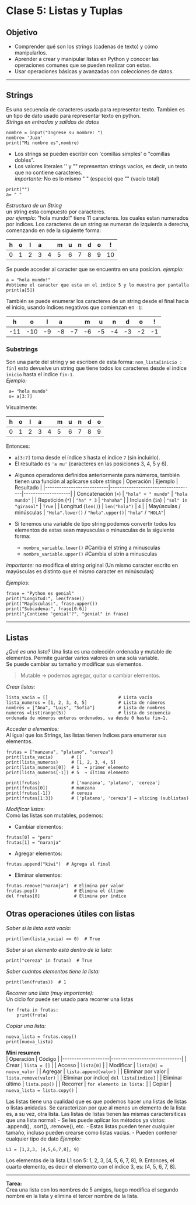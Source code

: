 # Clase 5: Listas y Tuplas

## Objetivo

- Comprender qué son los strings (cadenas de texto) y cómo manipularlos.
- Aprender a crear y manipular listas en Python y conocer las operaciones comunes que se pueden realizar con estas.
- Usar operaciones básicas y avanzadas con colecciones de datos.

---

## Strings

Es una secuencia de caracteres usada para representar texto. Tambien es un tipo de dato usado para representar texto en python.  
*Strings en entradas y salidas de datos*
```
nombre = input("Ingrese su nombre: ")
nombre= 'Juan'
print("Mi nombre es",nombre)
```
* Los strings se pueden escribir con 'comillas simples' o "comillas dobles".   
* Los valores literales '' y "" representan strings vacíos, es decir, un texto que no contiene caracteres.   
*importante:* No es lo mismo " " (espacio) que "" (vacío total)  
```
print("")
a= " "
```
*Estructura de un String*  
un string esta compuesto por caracteres.  
*por ejemplo:* "hola mundo!" tiene 11 caracteres. 
los cuales estan numerados por indices. Los caracteres de un string se numeran de izquierda a derecha, comenzando en `0`de la siguiente forma:  

| h | o | l | a |   | m | u | n | d | o | ! |
|---|---|---|---|---|---|---|---|---|---|---|
| 0 | 1 | 2 | 3 | 4 | 5 | 6 | 7 | 8 | 9 |10 |

Se puede acceder al caracter que se encuentra en una posicion.
*ejemplo:*
```
a = "hola mundo!"
#obtiene el caracter que esta en el indice 5 y lo muestra por pantalla
print(a[5])
```  

También se puede enumerar los caracteres de un string desde el final hacia el inicio, usando índices negativos que comienzan en `-1`:

| h  | o  | l  | a  |   | m  | u  | n  | d  | o  | !  |
|----|----|----|----|---|----|----|----|----|----|----|
| -11| -10| -9 | -8 | -7| -6 | -5 | -4 | -3 | -2 | -1 |

### Substrings 
Son una parte del string y se escriben de esta forma: ```nom_lista[inicio : fin]```
esto devuelve un string que tiene todos los caracteres desde el indice ```inicio``` hasta el indice ```fin-1```.  
*Ejemplo:*   
```
 a= "hola mundo"
 s= a[3:7]
```  
Visualmente:

| h | o | l | a |   | m | u | n | d | o |
|---|---|---|---|---|---|---|---|---|---|
| 0 | 1 | 2 | 3 | 4 | 5 | 6 | 7 | 8 | 9 |

Entonces:

- `a[3:7]` toma desde el índice `3` hasta el índice `7` (sin incluirlo).
- El resultado es `'a mu'` (caracteres en las posiciones 3, 4, 5 y 6).


* Algunos operadores definidos anteriormente para números, también tienen una función al aplicarse sobre strings
| Operación                 | Ejemplo                            | Resultado          |
|---------------------------|------------------------------------|--------------------|
| Concatenación (`+`)       | `"hola" + " mundo"`                | `"hola mundo"`     |
| Repetición (`*`)          | `"ha" * 3`                         | `"hahaha"`         |
| Inclusión (`in`)          | `"sol" in "girasol"`               | `True`             |
| Longitud (`len()`)        | `len("hola")`                      | `4`                |
| Mayúsculas / minúsculas   | `"Hola".lower()` / `"hola".upper()`| `"hola"` / `"HOLA"`|


* Si tenemos una variable de tipo string  podemos convertir todos los elementos de estas sean mayusculas o minusculas de la siguiente forma:  
    - ```nombre_variable.lower()```   #Cambia el string a minusculas
    - ```nombre_variable.upper()```   #Cambia el strin a minusculas

*importante:* no modifica el string original
(Un mismo caracter escrito en mayúsculas es distinto que el mismo caracter en minúsculas)

*Ejemplos:*
``` 
frase = "Python es genial"
print("Longitud:", len(frase))
print("Mayúsculas:", frase.upper())
print("Subcadena:", frase[0:6])
print("¿Contiene 'genial'?", "genial" in frase)
```  


---

## Listas

*¿Qué es una lista?*
Una lista es una colección ordenada y mutable de elementos. Permite guardar varios valores en una sola variable.  
Se puede cambiar su tamaño y modificar sus elementos.   
> Mutable → podemos agregar, quitar o cambiar elementos. 

*Crear listas:*    
```
lista_vacia = []                           # Lista vacía
lista_numeros = [1, 2, 3, 4, 5]            # Lista de números
nombres = ["Ana", "Luis", "Sofía"]         # Lista de nombres  
numeros =list(range(5))                    # lista de secuencia ordenada de números enteros ordenados, va desde 0 hasta fin−1.
``` 

*Acceder a elementos:*  
Al igual que los Strings, las listas tienen índices para enumerar sus elementos.

```
frutas = ["manzana", "platano", "cereza"]
print(lista_vacia)       # []
print(lista_numeros)     # [1, 2, 3, 4, 5]
print(lista_numeros[0])  # 1  → primer elemento
print(lista_numeros[-1]) # 5  → último elemento

print(frutas)            # ['manzana', 'platano', 'cereza']
print(frutas[0])         # manzana
print(frutas[-1])        # cereza
print(frutas[1:3])       # ['platano', 'cereza'] → slicing (sublistas)
```

*Modificar listas:*  
Como las listas son mutables, podemos:

- Cambiar elementos:  
```
frutas[0] = "pera"
frutas[1] = "naranja"
```  
- Agregar elementos:  
```  
frutas.append("kiwi")  # Agrega al final
```
- Eliminar elementos:   
```  
frutas.remove("naranja")  # Elimina por valor
frutas.pop()              # Elimina el último
del frutas[0]             # Elimina por índice
```

## Otras operaciones útiles con listas

*Saber si la lista está vacía:*  
```
print(len(lista_vacia) == 0)  # True
```  
*Saber si un elemento está dentro de la lista:*  
```
print("cereza" in frutas)  # True
```  
*Saber cuántos elementos tiene la lista:*  
```
print(len(frutas))  # 1
```  
*Recorrer una lista (muy importante):*    
Un ciclo for puede ser usado para recorrer una listas
```
for fruta in frutas:
    print(fruta)
```  
*Copiar una lista:*  
```
nueva_lista = frutas.copy()
print(nueva_lista)
```

**Mini resumen**  
| Operación         | Código                        |
|--------------------|------------------------------|
| Crear              | `lista = []`                 |
| Acceso             | `lista[0]`                   |
| Modificar          | `lista[0] = nuevo_valor`     |
| Agregar            | `lista.append(valor)`        |
| Eliminar por valor | `lista.remove(valor)`        |
| Eliminar por índice| `del lista[indice]`          |
| Eliminar último    | `lista.pop()`                |
| Recorrer           | `for elemento in lista:`     |
| Copiar             | `nueva_lista = lista.copy()` |


Las listas tiene una cualidad que es que podemos hacer una listas de listas o listas anidadas. Se caracterizan por que al menos un elemento de la lista es, a su vez, otra lista. 
Las listas de listas tienen las mismas caractersiticas que una lista normal:
    - Se les puede aplicar los métodos ya vistos: .append(), .sort(), .remove(), etc.
    - Estas listas pueden tener cualquier tamaño, incluso pueden crearse como listas vacias.
    - Pueden contener cualquier tipo de dato
*Ejemplo:*  
```
L1 = [1,2,3, [4,5,6,7,8], 9]
```   
Los elementos de la lista L1 son 5: 1, 2, 3, [4, 5, 6, 7, 8], 9.
Entonces, el cuarto elemento, es decir el elemento con el índice 3, es: [4, 5, 6, 7, 8].

---

**Tarea:**   
Crea una lista con los nombres de 5 amigos, luego modifica el segundo nombre en la lista y elimina el tercer nombre de la lista. 

